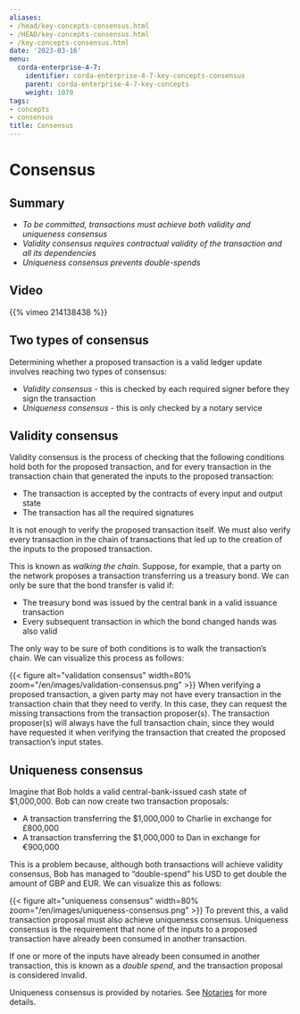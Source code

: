 ```yaml
---
aliases:
- /head/key-concepts-consensus.html
- /HEAD/key-concepts-consensus.html
- /key-concepts-consensus.html
date: '2023-03-16'
menu:
  corda-enterprise-4-7:
    identifier: corda-enterprise-4-7-key-concepts-consensus
    parent: corda-enterprise-4-7-key-concepts
    weight: 1070
tags:
- concepts
- consensus
title: Consensus
---
```


# Consensus

## Summary

* *To be committed, transactions must achieve both validity and uniqueness consensus*
* *Validity consensus requires contractual validity of the transaction and all its dependencies*
* *Uniqueness consensus prevents double-spends*

## Video

{{% vimeo 214138438 %}}

## Two types of consensus

Determining whether a proposed transaction is a valid ledger update involves reaching two types of consensus:

* *Validity consensus* - this is checked by each required signer before they sign the transaction
* *Uniqueness consensus* - this is only checked by a notary service

## Validity consensus

Validity consensus is the process of checking that the following conditions hold both for the proposed transaction,
and for every transaction in the transaction chain that generated the inputs to the proposed transaction:

* The transaction is accepted by the contracts of every input and output state
* The transaction has all the required signatures

It is not enough to verify the proposed transaction itself. We must also verify every transaction in the chain of
transactions that led up to the creation of the inputs to the proposed transaction.

This is known as *walking the chain*. Suppose, for example, that a party on the network proposes a transaction
transferring us a treasury bond. We can only be sure that the bond transfer is valid if:

* The treasury bond was issued by the central bank in a valid issuance transaction
* Every subsequent transaction in which the bond changed hands was also valid

The only way to be sure of both conditions is to walk the transaction’s chain. We can visualize this process as follows:

{{< figure alt="validation consensus" width=80% zoom="/en/images/validation-consensus.png" >}}
When verifying a proposed transaction, a given party may not have every transaction in the transaction chain that they
need to verify. In this case, they can request the missing transactions from the transaction proposer(s). The
transaction proposer(s) will always have the full transaction chain, since they would have requested it when
verifying the transaction that created the proposed transaction’s input states.

## Uniqueness consensus

Imagine that Bob holds a valid central-bank-issued cash state of $1,000,000. Bob can now create two transaction
proposals:

* A transaction transferring the $1,000,000 to Charlie in exchange for £800,000
* A transaction transferring the $1,000,000 to Dan in exchange for €900,000

This is a problem because, although both transactions will achieve validity consensus, Bob has managed to
“double-spend” his USD to get double the amount of GBP and EUR. We can visualize this as follows:

{{< figure alt="uniqueness consensus" width=80% zoom="/en/images/uniqueness-consensus.png" >}}
To prevent this, a valid transaction proposal must also achieve uniqueness consensus. Uniqueness consensus is the
requirement that none of the inputs to a proposed transaction have already been consumed in another transaction.

If one or more of the inputs have already been consumed in another transaction, this is known as a *double spend*,
and the transaction proposal is considered invalid.

Uniqueness consensus is provided by notaries. See [Notaries](key-concepts-notaries.md) for more details.
